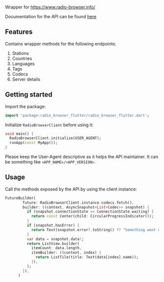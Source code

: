 <!--
This README describes the package. If you publish this package to pub.dev,
this README's contents appear on the landing page for your package.

For information about how to write a good package README, see the guide for
[writing package pages](https://dart.dev/guides/libraries/writing-package-pages).

For general information about developing packages, see the Dart guide for
[creating packages](https://dart.dev/guides/libraries/create-library-packages)
and the Flutter guide for
[developing packages and plugins](https://flutter.dev/developing-packages).
-->

Wrapper for https://www.radio-browser.info/

Documentation for the API can be found [here](https://de1.api.radio-browser.info/#General)

## Features

Contains wrapper methods for the following endpoints:
1. Stations
2. Countries
3. Languages
4. Tags
5. Codecs
6. Server details

## Getting started

Import the package:

```dart
import 'package:radio_browser_flutter/radio_browser_flutter.dart';
```

Initialize `RadioBrowserClient` before using it:

```dart
void main() {
  RadioBrowserClient.initialize(USER_AGENT);
  runApp(const MyApp());
}
```

Please keep the User-Agent descriptive as it helps the API maintainer.
It can be something like `<APP_NAME>/<APP_VERSION>`.

## Usage

Call the methods exposed by the API by using the client instance:

```dart
FutureBuilder(
        future: RadioBrowserClient.instance.codecs.fetch(),
        builder: ((context, AsyncSnapshot<List<Codec>> snapshot) {
          if (snapshot.connectionState == ConnectionState.waiting) {
            return const Center(child: CircularProgressIndicator());
          }
          if (snapshot.hasError) {
            return Text(snapshot.error?.toString() ?? "Something went wrong");
          }
          var data = snapshot.data!;
          return ListView.builder(
            itemCount: data.length,
            itemBuilder: ((context, index) {
              return ListTile(title: Text(data[index].name));
            }),
          );
        }),
      )
```
